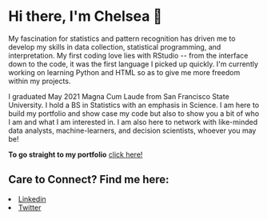 #  Hi there, I'm Chelsea  👋

<p>My fascination for statistics and pattern recognition has driven me to develop my skills in data collection, statistical programming, and interpretation. My first coding love lies with RStudio -- from the interface down to the code, it was the first language I picked up quickly. I'm currently working on learning Python and HTML so as to give me more freedom within my projects. </p>

<p>I graduated May 2021 Magna Cum Laude from San Francisco State University. I hold a BS in Statistics with an emphasis in Science. I am here to build my portfolio and show case my code but also to show you a bit of who I am and what I am interested in. I am also here to network with like-minded data analysts, machine-learners, and decision scientists, whoever you may be! </p>

**To go straight to my portfolio** <a href="https://chelseamirandalancaster.github.io/" class="icon brands alt fa-linkedin"><span class="label">click here!</span></a>

## Care to Connect? Find me here: 

<li><a href="https://www.linkedin.com/in/chelsea-m-lancaster/" class="icon brands alt fa-linkedin"><span class="label">Linkedin</span></a></li> 
<li><a href="https://twitter.com/StatsStrikeBack" class="icon brands fa-twitter"><span class="label">Twitter</span></a></li>


